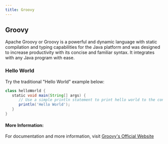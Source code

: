 ```yaml
---
title: Groovy
---
```

## Groovy
Apache Groovy or Groovy is a powerful and dynamic language with static compilation and typing capabilities for the Java platform and was designed to increase productivity with its concise and familiar syntax. It integrates with any Java program with ease.

### Hello World
Try the traditional "Hello World" example below:
```groovy
class helloWorld {
   static void main(String[] args) {
      // Use a simple println statement to print hello world to the console
      println('Hello World');
   }
}
```

#### More Information:
For documentation and more information, visit [Groovy's Official Website](http://groovy-lang.org)
